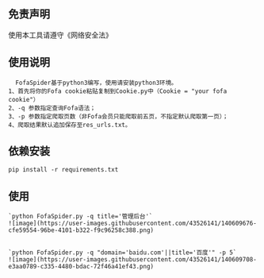 ## 免责声明
使用本工具请遵守《网络安全法》

## 使用说明
```
  FofaSpider基于python3编写，使用请安装python3环境。
1、首先将你的Fofa cookie粘贴复制到Cookie.py中（Cookie = "your fofa cookie"）
2、-q 参数指定查询Fofa语法；
3、-p 参数指定爬取页数（非Fofa会员只能爬取前五页，不指定默认爬取第一页）；
4、爬取结果默认追加保存至res_urls.txt。
```

## 依赖安装
`pip install -r requirements.txt`

## 使用
```
`python FofaSpider.py -q title='管理后台'`
![image](https://user-images.githubusercontent.com/43526141/140609676-cfe59554-96be-4101-b322-f9c96258c388.png)


`python FofaSpider.py -q "domain='baidu.com'||title='百度'" -p 5`
![image](https://user-images.githubusercontent.com/43526141/140609708-e3aa0789-c335-4480-bdac-72f46a41ef43.png)

```

